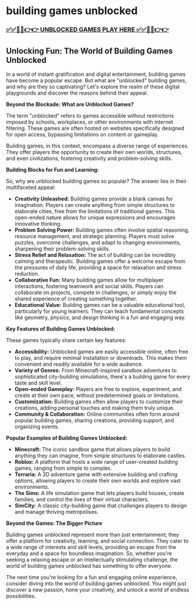 # building games unblocked

### [✅✅🔴🔴👉👉 UNBLOCKED GAMES PLAY HERE ✅✅🔴🔴👉👉](https://topstoryindia.com)

## Unlocking Fun: The World of Building Games Unblocked

In a world of instant gratification and digital entertainment, building games have become a popular escape.  But what are "unblocked" building games, and why are they so captivating? Let's explore the realm of these digital playgrounds and discover the reasons behind their appeal. 

**Beyond the Blockade: What are Unblocked Games?**

The term "unblocked" refers to games accessible without restrictions imposed by schools, workplaces, or other environments with internet filtering. These games are often hosted on websites specifically designed for open access, bypassing limitations on content or gameplay. 

Building games, in this context, encompass a diverse range of experiences. They offer players the opportunity to create their own worlds, structures, and even civilizations, fostering creativity and problem-solving skills. 

**Building Blocks for Fun and Learning:**

So, why are unblocked building games so popular? The answer lies in their multifaceted appeal:

* **Creativity Unleashed:** Building games provide a blank canvas for imagination. Players can create anything from simple structures to elaborate cities, free from the limitations of traditional games. This open-ended nature allows for unique expressions and encourages innovative thinking.
* **Problem Solving Power:**  Building games often involve spatial reasoning, resource management, and strategic planning. Players must solve puzzles, overcome challenges, and adapt to changing environments, sharpening their problem-solving skills.
* **Stress Relief and Relaxation:**  The act of building can be incredibly calming and therapeutic. Building games offer a welcome escape from the pressures of daily life, providing a space for relaxation and stress reduction.
* **Collaborative Fun:** Many building games allow for multiplayer interactions, fostering teamwork and social skills. Players can collaborate on projects, compete in challenges, or simply enjoy the shared experience of creating something together.
* **Educational Value:** Building games can be a valuable educational tool, particularly for young learners. They can teach fundamental concepts like geometry, physics, and design thinking in a fun and engaging way.

**Key Features of Building Games Unblocked:**

These games typically share certain key features:

* **Accessibility:** Unblocked games are easily accessible online, often free to play, and require minimal installation or downloads. This makes them convenient and readily available for a wide audience.
* **Variety of Genres:** From Minecraft-inspired sandbox adventures to sophisticated city-building simulations, there's a building game for every taste and skill level.
* **Open-ended Gameplay:** Players are free to explore, experiment, and create at their own pace, without predetermined goals or limitations.
* **Customization:** Building games often allow players to customize their creations, adding personal touches and making them truly unique.
* **Community & Collaboration:**  Online communities often form around popular building games, sharing creations, providing support, and organizing events. 

**Popular Examples of Building Games Unblocked:**

* **Minecraft:** The iconic sandbox game that allows players to build anything they can imagine, from simple structures to elaborate castles.
* **Roblox:** A platform that hosts a wide range of user-created building games, ranging from simple to complex.
* **Terraria:** A 2D adventure game with extensive building and crafting options, allowing players to create their own worlds and explore vast environments.
* **The Sims:**  A life simulation game that lets players build houses, create families, and control the lives of their virtual characters.
* **SimCity:**  A classic city-building game that challenges players to design and manage thriving metropolises.

**Beyond the Games: The Bigger Picture**

Building games unblocked represent more than just entertainment; they offer a platform for creativity, learning, and social connection. They cater to a wide range of interests and skill levels, providing an escape from the everyday and a space for boundless imagination. So, whether you're seeking a relaxing escape or an intellectually stimulating challenge, the world of building games unblocked has something to offer everyone. 

The next time you're looking for a fun and engaging online experience, consider diving into the world of building games unblocked. You might just discover a new passion, hone your creativity, and unlock a world of endless possibilities. 
